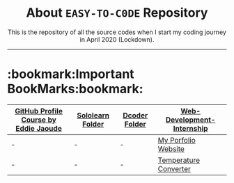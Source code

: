 <div align = "center">
  <h1>About <code>EASY-TO-C0DE</code> Repository</h1>
    This is the repository of all the source codes when I start my coding journey in April 2020 (Lockdown).<br/>
  <hr/>
  
  <div align = "left">
<h1>:bookmark:Important BookMarks:bookmark:</h1>

| [GitHub Profile Course by Eddie Jaoude](https://github.com/SAD0XER/EASY-TO-C0DE/blob/Master/Github_Profile_Course_by_EddieJaoude) | [Sololearn Folder](https://github.com/SAD0XER/EASY-TO-C0DE/tree/Master/Sololearn) | [Dcoder Folder](https://github.com/SAD0XER/EASY-TO-C0DE/tree/Master/Dcoder) | [Web-Development-Internship](https://github.com/SAD0XER/EASY-TO-C0DE/Web-Development-Internship)
|-|-|-|-|
|-|-|-| [My Porfolio Website](https://github.com/SAD0XER/EASY-TO-C0DE/Web-Development-Internship/My%20Porfolio%20Website) |
|-|-|-| [Temperature Converter](https://github.com/SAD0XER/EASY-TO-C0DE/Web-Development-Internship/Temperature%20Converter) |
  </div>
</div>
